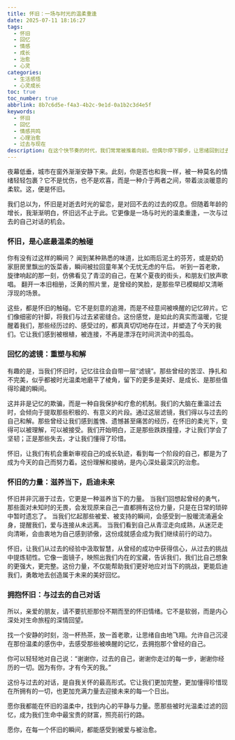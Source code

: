 ```yaml
---
title: 怀旧：一场与时光的温柔重逢
date: 2025-07-11 18:16:27
tags:
  - 怀旧
  - 回忆
  - 情感
  - 成长
  - 治愈
  - 心灵
categories:
  - 生活感悟
  - 心灵成长
toc: true
toc_number: true
abbrlink: 8b7c6d5e-f4a3-4b2c-9e1d-0a1b2c3d4e5f
keywords:
  - 怀旧
  - 回忆
  - 情感共鸣
  - 心理治愈
  - 过去与现在
description: 在这个快节奏的时代，我们常常被推着向前。但偶尔停下脚步，让思绪回到过去，那份怀旧的情感，并非是对逝去时光的留恋，而是一场与内心深处温柔的重逢。它滋养着我们的当下，也为未来的每一步注入力量。
---
```


夜幕低垂，城市在窗外渐渐安静下来。此刻，你是否也和我一样，被一种莫名的情绪轻轻包裹？它不是忧伤，也不是欢喜，而是一种介于两者之间，带着淡淡暖意的柔软。这，便是怀旧。

我们总以为，怀旧是对逝去时光的留恋，是对回不去的过去的叹息。但随着年龄的增长，我渐渐明白，怀旧远不止于此。它更像是一场与时光的温柔重逢，一次与过去的自己对话的机会。

### 怀旧，是心底最温柔的触碰

你有没有过这样的瞬间？
闻到某种熟悉的味道，比如雨后泥土的芬芳，或是奶奶家厨房里飘出的饭菜香，瞬间被拉回童年某个无忧无虑的午后。
听到一首老歌，旋律响起的那一刻，仿佛看见了青涩的自己，在某个夏夜的街头，和朋友们放声歌唱。
翻开一本旧相册，泛黄的照片里，是曾经的笑脸，是那些早已模糊却又清晰浮现的场景。

这些，都是怀旧的触碰。它不是刻意的追溯，而是不经意间被唤醒的记忆碎片。它们像细密的针脚，将我们与过去紧密缝合。这份感觉，是如此的真实而温暖，它提醒着我们，那些经历过的、感受过的，都真真切切地存在过，并塑造了今天的我们。它让我们感到被根植，被连接，不再是漂浮在时间洪流中的孤岛。

### 回忆的滤镜：重塑与和解

有趣的是，当我们怀旧时，记忆往往会自带一层“滤镜”。那些曾经的苦涩、挣扎和不完美，似乎都被时光温柔地磨平了棱角，留下的更多是美好、是成长、是那些值得珍藏的瞬间。

这并非是记忆的欺骗，而是一种自我保护和疗愈的机制。我们的大脑在重温过去时，会倾向于提取那些积极的、有意义的片段。通过这层滤镜，我们得以与过去的自己和解。那些曾经让我们感到羞愧、遗憾甚至痛苦的经历，在怀旧的柔光下，变得可以被理解，可以被接受。我们开始明白，正是那些跌跌撞撞，才让我们学会了坚韧；正是那些失去，才让我们懂得了珍惜。

怀旧，让我们有机会重新审视自己的成长轨迹，看到每一个阶段的自己，都是为了成为今天的自己而努力着。这份理解和接纳，是内心深处最深沉的治愈。

### 怀旧的力量：滋养当下，启迪未来

怀旧并非沉溺于过去，它更是一种滋养当下的力量。
当我们回想起曾经的勇气，那些面对未知时的无畏，会发现原来自己一直都拥有这份力量，只是在日常的琐碎中暂时遗忘了。
当我们忆起那些被爱、被支持的瞬间，会感受到一股暖流涌遍全身，提醒我们，爱与连接从未远离。
当我们看到自己从青涩走向成熟，从迷茫走向清晰，会由衷地为自己感到骄傲，这份成就感会成为我们继续前行的动力。

怀旧，让我们从过去的经验中汲取智慧，从曾经的成功中获得信心，从过去的挑战中提炼韧性。它像一面镜子，映照出我们内在的宝藏，告诉我们，我们比自己想象的更强大，更完整。这份力量，不仅能帮助我们更好地应对当下的挑战，更能启迪我们，勇敢地去创造属于未来的美好回忆。

### 拥抱怀旧：与过去的自己对话

所以，亲爱的朋友，请不要抗拒那份不期而至的怀旧情绪。它不是软弱，而是内心深处对生命旅程的深情回望。

找一个安静的时刻，泡一杯热茶，放一首老歌，让思绪自由地飞翔。允许自己沉浸在那份温柔的感伤中，去感受那些被唤醒的记忆，去拥抱那个曾经的自己。

你可以轻轻地对自己说：“谢谢你，过去的自己，谢谢你走过的每一步，谢谢你经历的一切。因为有你，才有今天的我。”

这份与过去的对话，是自我关怀的最高形式。它让我们更加完整，更加懂得珍惜现在所拥有的一切，也更加充满力量去迎接未来的每一个日出。

愿你我都能在怀旧的温柔中，找到内心的平静与力量。愿那些被时光温柔过滤的回忆，成为我们生命中最宝贵的财富，照亮前行的路。

愿你，在每一个怀旧的瞬间，都能感受到被爱与被治愈。